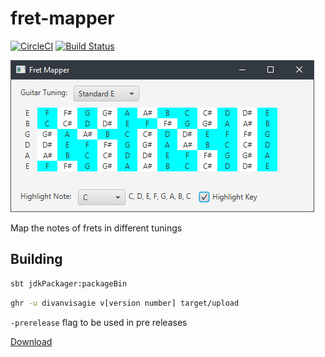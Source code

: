# fret-mapper 
[![CircleCI](https://circleci.com/gh/divanvisagie/fret-mapper.svg?style=svg)](https://circleci.com/gh/divanvisagie/fret-mapper)
[![Build Status](https://travis-ci.org/divanvisagie/fret-mapper.svg?branch=master)](https://travis-ci.org/divanvisagie/fret-mapper)

![Screenshot](docs/images/screenshot.png)

Map the notes of frets in different tunings

## Building 

```sh
sbt jdkPackager:packageBin
```

```sh
ghr -u divanvisagie v[version number] target/upload
```
`-prerelease` flag to be used in pre releases

[Download](https://github.com/divanvisagie/fret-mapper/releases)